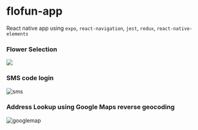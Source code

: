 # flofun-app
React native app using `expo`, `react-navigation`, `jest`, `redux`, `react-native-elements`

### Flower Selection
<img src="/assets/selectFlowers.gif?raw=true">

### SMS code login
![sms](https://d26dzxoao6i3hh.cloudfront.net/items/1o462P0d1b3k16243v1M/sms.gif)

### Address Lookup using Google Maps reverse geocoding
![googlemap](https://d26dzxoao6i3hh.cloudfront.net/items/2V1S2C0p040M3F270k2G/directions.gif)
